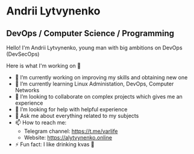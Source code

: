 # Andrii Lytvynenko
## DevOps / Computer Science / Programming
Hello! I'm Andrii Lytvynenko, young man with big ambitions on DevOps (DevSecOps) 

Here is what I'm working on 👋
- 🔭 I’m currently working on improving my skills and obtaining new one
- 🌱 I’m currently learning Linux Administation, DevOps, Computer Networks
- 👯 I’m looking to collaborate on complex projects which gives me an experience
- 🤔 I’m looking for help with helpful experience
- 💬 Ask me about everything related to my subjects
- 📫 How to reach me:
    * Telegram channel: https://t.me/varlife
    * Website: https://alytvynenko.online
- ⚡ Fun fact: I like drinking kvas 🥴 
